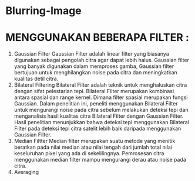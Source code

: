 # Blurring-Image
# MENGGUNAKAN BEBERAPA FILTER :
1.	Gaussian Filter 
Gaussian Filter adalah linear filter yang biasanya digunakan sebagai pengolah citra agar dapat lebih halus. Gaussian filter yang banyak digunakan dalam memproses gamba, Gaussian filter bertujuan untuk menghilangkan noise pada citra dan meningkatkan kualitas detil citra.
2.	Bilateral Filtering
Bilateral Filter adalah teknik untuk menghaluskan citra dengan sifat pelestarian tepi. Bilateral Filter merupakan kombinasi antara spasial dan range kernel. Dimana filter spasial merupakan fungsi Gaussian.
Dalam penelitian ini, peneliti menggunakan Bilateral Filter untuk mengurangi noise pada citra sebelum melakukan deteksi tepi dan menganalisis hasil kualitas citra Bilateral Filter dengan Gaussian Filter. Hasil penelitian menunjukkan bahwa deteksi tepi menggunakan Bilateral Filter pada deteksi tepi citra satelit lebih baik daripada menggunakan Gaussian Filter.
3.	Median Filtter
Median filter merupakan suatu metode yang menitik beratkan pada nilai median atau nilai tengah dari jumlah total nilai keseluruhan pixel yang ada di sekelilingnya.
Pemrosesan citra menggunakan median filter mampu mengurangi derau atau noise pada citra.
4. Averaging
